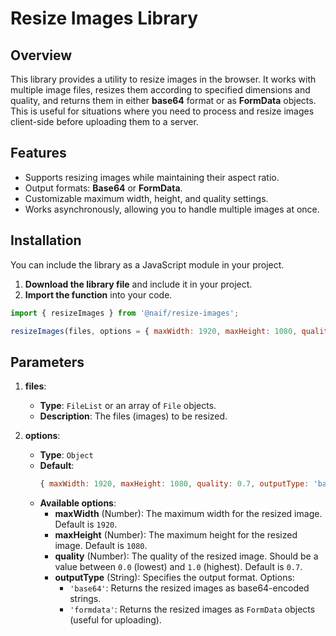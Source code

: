 # Resize Images Library

## Overview
This library provides a utility to resize images in the browser. It works with multiple image files, resizes them according to specified dimensions and quality, and returns them in either **base64** format or as **FormData** objects. This is useful for situations where you need to process and resize images client-side before uploading them to a server.

## Features
- Supports resizing images while maintaining their aspect ratio.
- Output formats: **Base64** or **FormData**.
- Customizable maximum width, height, and quality settings.
- Works asynchronously, allowing you to handle multiple images at once.

## Installation
You can include the library as a JavaScript module in your project.

1. **Download the library file** and include it in your project.
2. **Import the function** into your code.

```javascript
import { resizeImages } from '@naif/resize-images';

resizeImages(files, options = { maxWidth: 1920, maxHeight: 1080, quality: 0.7, outputType: 'base64' })
```


## Parameters
1. **files**: 
   - **Type**: `FileList` or an array of `File` objects.
   - **Description**: The files (images) to be resized.

2. **options**:
   - **Type**: `Object`
   - **Default**: 
     ```javascript
     { maxWidth: 1920, maxHeight: 1080, quality: 0.7, outputType: 'base64' }
     ```
   - **Available options**:
     - **maxWidth** (Number): The maximum width for the resized image. Default is `1920`.
     - **maxHeight** (Number): The maximum height for the resized image. Default is `1080`.
     - **quality** (Number): The quality of the resized image. Should be a value between `0.0` (lowest) and `1.0` (highest). Default is `0.7`.
     - **outputType** (String): Specifies the output format. Options:
       - `'base64'`: Returns the resized images as base64-encoded strings.
       - `'formdata'`: Returns the resized images as `FormData` objects (useful for uploading).

